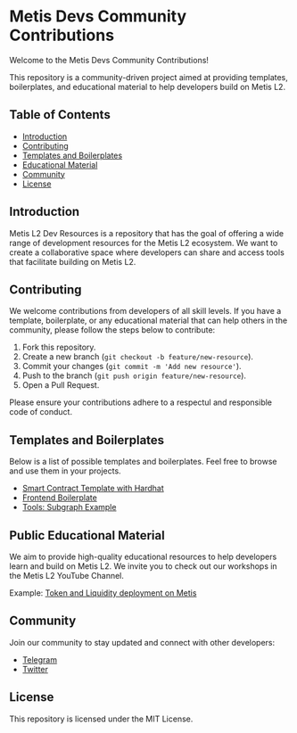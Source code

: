 # Metis Devs Community Contributions

Welcome to the Metis Devs Community Contributions! 

This repository is a community-driven project aimed at providing templates, boilerplates, and educational material to help developers build on Metis L2.

## Table of Contents

- [Introduction](#introduction)
- [Contributing](#contributing)
- [Templates and Boilerplates](#templates-and-boilerplates)
- [Educational Material](#educational-material)
- [Community](#community)
- [License](#license)

## Introduction

Metis L2 Dev Resources is a repository that has the goal of offering a wide range of development resources for the Metis L2 ecosystem. 
We want to create a collaborative space where developers can share and access tools that facilitate building on Metis L2.

## Contributing

We welcome contributions from developers of all skill levels. If you have a template, boilerplate, or any educational material that can help others in the community, please follow the steps below to contribute:

1. Fork this repository.
2. Create a new branch (`git checkout -b feature/new-resource`).
3. Commit your changes (`git commit -m 'Add new resource'`).
4. Push to the branch (`git push origin feature/new-resource`).
5. Open a Pull Request.

Please ensure your contributions adhere to a respectul and responsible code of conduct.

## Templates and Boilerplates

Below is a list of possible templates and boilerplates. Feel free to browse and use them in your projects.

- [Smart Contract Template with Hardhat](https://github.com/vmmunoza/Hardhat-Template-for-Metis-L2)
- [Frontend Boilerplate](https://github.com/vmmunoza/React-and-Metamask-with-Web3.js)
- [Tools: Subgraph Example](https://github.com/metis-edu/ormi-metis-template)

## Public Educational Material

We aim to provide high-quality educational resources to help developers learn and build on Metis L2. We invite you to check out our workshops in the Metis L2 YouTube Channel.

Example:
[Token and Liquidity deployment on Metis](https://www.youtube.com/live/TKCje-f_NL4?si=WdEHP62Q_jAUniHg)

## Community

Join our community to stay updated and connect with other developers:

- [Telegram](https://t.me/metis_dev)
- [Twitter](https://x.com/MetisDevs)

## License

This repository is licensed under the MIT License. 


